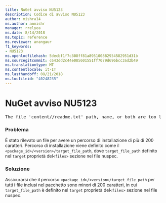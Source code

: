 ```yaml
---
title: NuGet avviso NU5123
description: Codice di avviso NU5123
author: mishra14
ms.author: anmishr
manager: rrelyea
ms.date: 8/14/2018
ms.topic: reference
ms.reviewer: anangaur
f1_keywords:
- NU5123
ms.openlocfilehash: 5decbf1f7c308ff81a895100882954582951d31b
ms.sourcegitcommit: c643dd2c44e085601551ff7079d696bcc3ad2b49
ms.translationtype: MT
ms.contentlocale: it-IT
ms.lasthandoff: 08/21/2018
ms.locfileid: "40248235"
---
```

# <a name="nuget-warning-nu5123"></a>NuGet avviso NU5123
<pre>The file 'content/<LongPath>/readme.txt' path, name, or both are too long. Your package might not work without long file path support. Please shorten the file path or file name.</pre>

### <a name="issue"></a>Problema

È stato rilevato un file per avere un percorso di installazione di più di 200 caratteri. Percorso di installazione viene definito come il `<package_id>/<version>/target_file_path`, dove `target_file_path` definito nel `target` proprietà del`<files>` sezione nel file nuspec.


### <a name="solution"></a>Soluzione

Assicurarsi che il percorso `<package_id>/<version>/target_file_path` per tutti i file inclusi nel pacchetto sono minori di 200 caratteri, in cui `target_file_path` è definito nel `target` proprietà del`<files>` sezione nel file nuspec.

